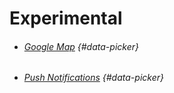 # Experimental

* ###### [Google Map](/components/experimental/google-map.md) {#data-picker}
* ###### [Push Notifications](/components/experimental/pushnotifications.md) {#data-picker}



